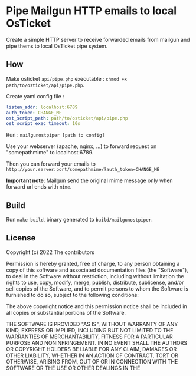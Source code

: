 # Pipe Mailgun HTTP emails to local OsTicket

Create a simple HTTP server to receive forwarded emails from mailgun and pipe thems to
local OsTicket pipe system.

## How

Make osticket `api/pipe.php` executable : `chmod +x path/to/osticket/api/pipe.php`.

Create yaml config file :

```yaml
listen_addr: localhost:6789
auth_token: CHANGE_ME
ost_script_path: path/to/osticket/api/pipe.php
ost_script_exec_timeout: 10s
```

Run : `mailgunostpiper [path to config]`

Use your webserver (apache, nginx, ...) to forward request on "somepathmime" to localhost:6789.

Then you can forward your emails to `http://your.server:port/somepathmime/?auth_token=CHANGE_ME`

**Important note**: Mailgun send the original mime message only when forward url ends with `mime`.

## Build

Run `make build`, binary generated to `build/mailgunostpiper`.

## License

Copyright (c) 2022 The contributors

Permission is hereby granted, free of charge, to any person obtaining a copy
of this software and associated documentation files (the "Software"), to deal
in the Software without restriction, including without limitation the rights
to use, copy, modify, merge, publish, distribute, sublicense, and/or sell
copies of the Software, and to permit persons to whom the Software is
furnished to do so, subject to the following conditions:

The above copyright notice and this permission notice shall be included in all
copies or substantial portions of the Software.

THE SOFTWARE IS PROVIDED "AS IS", WITHOUT WARRANTY OF ANY KIND, EXPRESS OR
IMPLIED, INCLUDING BUT NOT LIMITED TO THE WARRANTIES OF MERCHANTABILITY,
FITNESS FOR A PARTICULAR PURPOSE AND NONINFRINGEMENT. IN NO EVENT SHALL THE
AUTHORS OR COPYRIGHT HOLDERS BE LIABLE FOR ANY CLAIM, DAMAGES OR OTHER
LIABILITY, WHETHER IN AN ACTION OF CONTRACT, TORT OR OTHERWISE, ARISING FROM,
OUT OF OR IN CONNECTION WITH THE SOFTWARE OR THE USE OR OTHER DEALINGS IN THE
